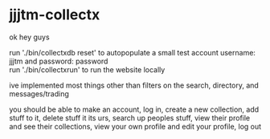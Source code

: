 # jjjtm-collectx

ok hey guys

run './bin/collectxdb reset' to autopopulate a small test account username: jjjtm and password: password 
<br>run './bin/collectxrun' to run the website locally 

ive implemented most things other than filters on the search, directory, and messages/trading

you should be able to make an account, log in, create a new collection, add stuff to it, delete stuff it its urs, search up peoples stuff, view their profile and see their collections, view your own profile and edit your profile, log out 
